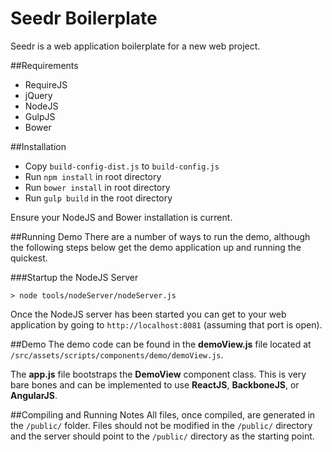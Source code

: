 Seedr Boilerplate
=================
Seedr is a web application boilerplate for a new web project.

##Requirements
- RequireJS
- jQuery
- NodeJS
- GulpJS
- Bower

##Installation

- Copy `build-config-dist.js` to `build-config.js`
- Run `npm install` in root directory
- Run `bower install` in root directory
- Run `gulp build` in the root directory

Ensure your NodeJS and Bower installation is current.

##Running Demo
There are a number of ways to run the demo, although the following steps below
get the demo application up and running the quickest.

###Startup the NodeJS Server
```
> node tools/nodeServer/nodeServer.js
```
Once the NodeJS server has been started you can get to your web application
by going to `http://localhost:8081` (assuming that port is open).

##Demo
The demo code can be found in the **demoView.js** file located at
`/src/assets/scripts/components/demo/demoView.js`.

The **app.js** file bootstraps the **DemoView** component class. This is very
bare bones and can be implemented to use **ReactJS**, **BackboneJS**, or
**AngularJS**.

##Compiling and Running Notes
All files, once compiled, are generated in the `/public/` folder. Files should
not be modified in the `/public/` directory and the server should point to the
`/public/` directory as the starting point.
